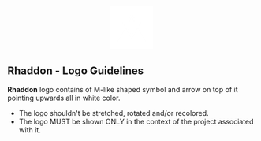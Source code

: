 <div align="center">

<img src="logo2.png" width="17%">
</div>

## Rhaddon - Logo Guidelines
**Rhaddon** logo contains of M-like shaped symbol and arrow on top of it pointing upwards all in white color.

- The logo shouldn't be stretched, rotated and/or recolored.
- The logo MUST be shown ONLY in the context of the project associated with it.
